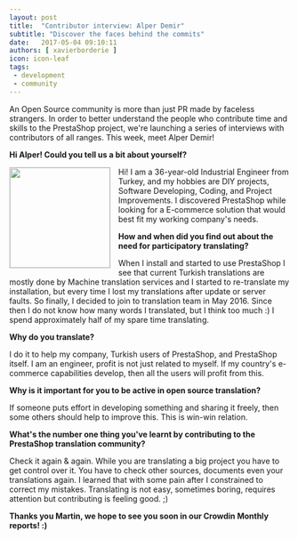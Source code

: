 ```yaml
---
layout: post
title:  "Contributor interview: Alper Demir"
subtitle: "Discover the faces behind the commits"
date:   2017-05-04 09:10:11
authors: [ xavierborderie ]
icon: icon-leaf
tags:
 - development
 - community
---
```


An Open Source community is more than just PR made by faceless strangers. In order to better understand the people who contribute time and skills to the PrestaShop project, we're launching a series of interviews with contributors of all ranges. This week, meet Alper Demir!


**Hi Alper! Could you tell us a bit about yourself?**

<img style="border: 1px solid #CCC; float: left; margin: 0 1em 1em 0;" width="180" height="180" src="https://www.gravatar.com/avatar/155283423312fb422acc72b8ef875c38?s=180&d=https%3A%2F%2Fcrowdin.com%2Fimages%2Fuser-picture.png">Hi! I am a 36-year-old Industrial Engineer from Turkey, and my hobbies are DIY projects, Software Developing, Coding, and Project Improvements. I discovered PrestaShop while looking for a E-commerce solution that would best fit my working company's needs.

**How and when did you find out about the need for participatory translating?**

When I install and started to use PrestaShop I see that current Turkish translations are mostly done by Machine translation services and I started to re-translate my installation, but every time I lost my translations after update or server faults. So finally, I decided to join to translation team in May 2016. Since then I do not know how many words I translated, but I think too much :) I spend approximately half of my spare time translating.

**Why do you translate?**

I do it to help my company, Turkish users of PrestaShop, and PrestaShop itself.
I am an engineer, profit is not just related to myself. If my country's e-commerce capabilities develop, then all the users will profit from this.

**Why is it important for you to be active in open source translation?**

If someone puts effort in developing something and sharing it freely, then some others should help to improve this. This is win-win relation.

**What's the number one thing you've learnt by contributing to the PrestaShop translation community?**

Check it again & again. While you are translating a big project you have to get control over it. You have to check other sources, documents even your translations again. I learned that with some pain after I constrained to correct my mistakes.
Translating is not easy, sometimes boring, requires attention but contributing is feeling good. ;)

**Thanks you Martin, we hope to see you soon in our Crowdin Monthly reports! :)**
